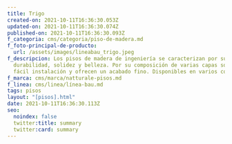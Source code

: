 ```yaml
---
title: Trigo
created-on: 2021-10-11T16:36:30.053Z
updated-on: 2021-10-11T16:36:30.074Z
published-on: 2021-10-11T16:36:30.093Z
f_categoria: cms/categoria/piso-de-madera.md
f_foto-principal-de-producto:
  url: /assets/images/lineabau_trigo.jpeg
f_descripcion: Los pisos de madera de ingeniería se caracterizan por su
  durabilidad, solidez y belleza. Por su composición de varias capas son de
  fácil instalación y ofrecen un acabado fino. Disponibles en varios colores.
f_marca: cms/marca/natturale-pisos.md
f_linea: cms/linea/línea-bau.md
tags: pisos
layout: "[pisos].html"
date: 2021-10-11T16:36:30.113Z
seo:
  noindex: false
  twitter:title: summary
  twitter:card: summary
---
```

